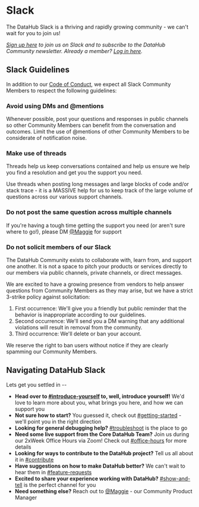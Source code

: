 # Slack

The DataHub Slack is a thriving and rapidly growing community - we can't wait for you to join us!

_<a href="https://datahubproject.io/slack?utm_source=docs&utm_medium=page_link&utm_campaign=docs_page_link">Sign up here</a> to join us on Slack and to subscribe to the DataHub Community newsletter. 
Already a member? <a href="https://datahubproject.io/slack?utm_source=docs&utm_medium=docs&utm_campaign=docs_page_link">Log in here</a>._

## Slack Guidelines

In addition to our [Code of Conduct](CODE_OF_CONDUCT.md), we expect all Slack Community Members to respect the following guidelines:

### Avoid using DMs and @mentions

Whenever possible, post your questions and responses in public channels so other Community Members can benefit from the conversation and outcomes. Limit the use of @mentions of other Community Members to be considerate of notification noise.

### Make use of threads

Threads help us keep conversations contained and help us ensure we help you find a resolution and get you the support you need.

Use threads when posting long messages and large blocks of code and/or stack trace - it is a MASSIVE help for us to keep track of the large volume of questions across our various support channels.

### Do not post the same question across multiple channels

If you're having a tough time getting the support you need (or aren't sure where to go!), please DM [@Maggie](https://datahubspace.slack.com/team/U0121TRV0FL) for support

### Do not solicit members of our Slack

The DataHub Community exists to collaborate with, learn from, and support one another. It is not a space to pitch your products or services directly to our members via public channels, private channels, or direct messages.

We are excited to have a growing presence from vendors to help answer questions from Community Members as they may arise, but we have a strict 3-strike policy against solicitation:

1. First occurrence: We'll give you a friendly but public reminder that the behavior is inappropriate according to our guidelines.
2. Second occurrence: We'll send you a DM warning that any additional violations will result in removal from the community.
3. Third occurrence: We'll delete or ban your account.

We reserve the right to ban users without notice if they are clearly spamming our Community Members.

## Navigating DataHub Slack

Lets get you settled in --

- **Head over to [#introduce-yourself](https://datahubspace.slack.com/archives/C01PU1K6GDP) to, well, introduce yourself!** We'd love to learn more about you, what brings you here, and how we can support you
- **Not sure how to start?** You guessed it, check out [#getting-started](https://datahubspace.slack.com/archives/CV2KB471C) - we'll point you in the right direction
- **Looking for general debugging help?** [#troubleshoot](https://datahubspace.slack.com/archives/C029A3M079U) is the place to go
- **Need some live support from the Core DataHub Team?** Join us during our 2xWeek Office Hours via Zoom! Check out [#office-hours](https://datahubspace.slack.com/archives/C02AD211493) for more details
- **Looking for ways to contribute to the DataHub project?** Tell us all about it in [#contribute](https://datahubspace.slack.com/archives/C017W0NTZHR)
- **Have suggestions on how to make DataHub better?** We can't wait to hear them in [#feature-requests](https://datahubspace.slack.com/archives/C02FWNS2F08)
- **Excited to share your experience working with DataHub?** [#show-and-tell](https://datahubspace.slack.com/archives/C02FD9PLCA0) is the perfect channel for you
- **Need something else?** Reach out to [@Maggie](https://datahubspace.slack.com/team/U0121TRV0FL) - our Community Product Manager